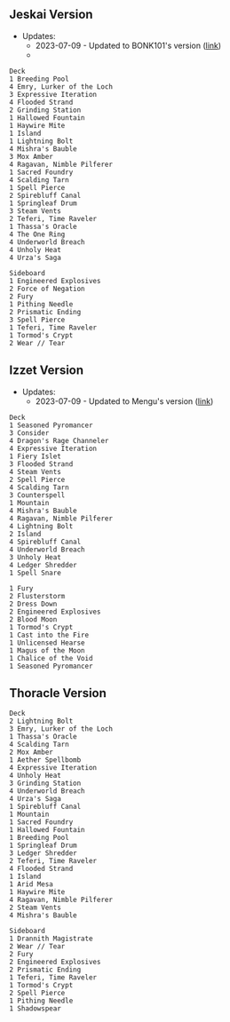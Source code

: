 ## Jeskai Version
- Updates:
	- 2023-07-09 - Updated to BONK101's version ([link](https://www.youtube.com/watch?v=q0DQCzYv4z4))
	- 
```mtg-deck
Deck
1 Breeding Pool
4 Emry, Lurker of the Loch
3 Expressive Iteration
4 Flooded Strand
2 Grinding Station
1 Hallowed Fountain
1 Haywire Mite
1 Island
1 Lightning Bolt
4 Mishra's Bauble
3 Mox Amber
4 Ragavan, Nimble Pilferer
1 Sacred Foundry
4 Scalding Tarn
1 Spell Pierce
2 Spirebluff Canal
1 Springleaf Drum
3 Steam Vents
2 Teferi, Time Raveler
1 Thassa's Oracle
4 The One Ring
4 Underworld Breach
4 Unholy Heat
4 Urza's Saga

Sideboard
1 Engineered Explosives
2 Force of Negation
2 Fury
1 Pithing Needle
2 Prismatic Ending
3 Spell Pierce
1 Teferi, Time Raveler
1 Tormod's Crypt
2 Wear // Tear
```

## Izzet Version
- Updates:
	- 2023-07-09 - Updated to Mengu's version ([link](https://www.youtube.com/watch?v=eV1507RQAFE))
```
Deck
1 Seasoned Pyromancer
3 Consider
4 Dragon's Rage Channeler
4 Expressive Iteration
1 Fiery Islet
3 Flooded Strand
4 Steam Vents
2 Spell Pierce
4 Scalding Tarn
3 Counterspell
1 Mountain
4 Mishra's Bauble
4 Ragavan, Nimble Pilferer
4 Lightning Bolt
2 Island
4 Spirebluff Canal
4 Underworld Breach
3 Unholy Heat
4 Ledger Shredder
1 Spell Snare

1 Fury
2 Flusterstorm
2 Dress Down
2 Engineered Explosives
2 Blood Moon
1 Tormod's Crypt
1 Cast into the Fire
1 Unlicensed Hearse
1 Magus of the Moon
1 Chalice of the Void
1 Seasoned Pyromancer
```


## Thoracle Version

```mtg-deck
Deck
2 Lightning Bolt
3 Emry, Lurker of the Loch
1 Thassa's Oracle
4 Scalding Tarn
2 Mox Amber
1 Aether Spellbomb
4 Expressive Iteration
4 Unholy Heat
3 Grinding Station
4 Underworld Breach
4 Urza's Saga
1 Spirebluff Canal
1 Mountain
1 Sacred Foundry
1 Hallowed Fountain
1 Breeding Pool
1 Springleaf Drum
3 Ledger Shredder
2 Teferi, Time Raveler
4 Flooded Strand
1 Island
1 Arid Mesa
1 Haywire Mite
4 Ragavan, Nimble Pilferer
2 Steam Vents
4 Mishra's Bauble

Sideboard
1 Drannith Magistrate
2 Wear // Tear
2 Fury
2 Engineered Explosives
2 Prismatic Ending
1 Teferi, Time Raveler
1 Tormod's Crypt
2 Spell Pierce
1 Pithing Needle
1 Shadowspear
```
